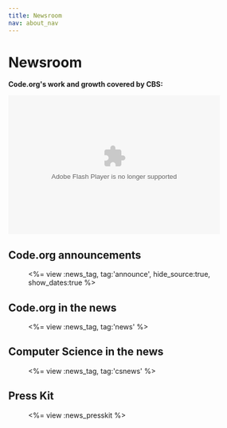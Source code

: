 ```yaml
---
title: Newsroom
nav: about_nav
---
```

# Newsroom

**Code.org's work and growth covered by CBS:**

<embed src="http://www.cbsnews.com/common/video/cbsnews_player.swf" scale="noscale" salign="lt" type="application/x-shockwave-flash" background="#000000" width="425" height="279" allowFullScreen="true" allowScriptAccess="always" FlashVars="pType=embed&si=254&pid=cGUsG_QQ1U_t&url=http://www.cbsnews.com/videos/cracking-the-code-push-to-teach-computer-science-in-classrooms" />

## Code.org announcements

<div style='margin-left:40px'>
<%= view :news_tag, tag:'announce', hide_source:true, show_dates:true %>
</div>

## Code.org in the news

<div style='margin-left:40px'>
<%= view :news_tag, tag:'news' %>
</div>

## Computer Science in the news

<div style='margin-left:40px'>
<%= view :news_tag, tag:'csnews' %>
</div>

## Press Kit

<div style='margin-left:40px'>
<%= view :news_presskit %>
</div>